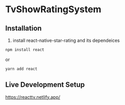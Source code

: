 # TvShowRatingSystem

## Installation

1. install react-native-star-rating and its dependeices
```sh
npm install react
```
or
```sh
yarn add react
```

## Live Development Setup 

https://reacttv.netlify.app/

```


